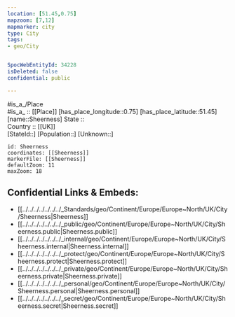 ```yaml
---
location: [51.45,0.75] 
mapzoom: [7,12] 
mapmarker: city 
type: City
tags:
- geo/City


SpocWebEntityId: 34228
isDeleted: false
confidential: public

---
```

#is_a_/Place  
#is_a_ :: [[Place]] 
[has_place_longitude::0.75] 
[has_place_latitude::51.45] 
[name::Sheerness] 
State ::  
Country :: [[UK]]  
[StateId::] 
[Population::] 
[Unknown::] 


```leaflet
id: Sheerness
coordinates: [[Sheerness]] 
markerFile: [[Sheerness]] 
defaultZoom: 11 
maxZoom: 18
```


## Confidential Links & Embeds: 
- [[../../../../../../../_Standards/geo/Continent/Europe/Europe~North/UK/City/Sheerness|Sheerness]] 
- [[../../../../../../../_public/geo/Continent/Europe/Europe~North/UK/City/Sheerness.public|Sheerness.public]] 
- [[../../../../../../../_internal/geo/Continent/Europe/Europe~North/UK/City/Sheerness.internal|Sheerness.internal]] 
- [[../../../../../../../_protect/geo/Continent/Europe/Europe~North/UK/City/Sheerness.protect|Sheerness.protect]] 
- [[../../../../../../../_private/geo/Continent/Europe/Europe~North/UK/City/Sheerness.private|Sheerness.private]] 
- [[../../../../../../../_personal/geo/Continent/Europe/Europe~North/UK/City/Sheerness.personal|Sheerness.personal]] 
- [[../../../../../../../_secret/geo/Continent/Europe/Europe~North/UK/City/Sheerness.secret|Sheerness.secret]] 

